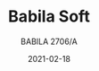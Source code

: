 ---
designer: "Odo Fioravanti"
description: "Babila%20collection%20is%20able%20to%20move%20along%20tradition%20and%20innovation%20with%20great%20agility.%20The%20strenght%20of%20this%20collection%20is%20its%20simplicity%20and%20directness%2C%20to%20recall%20a%20timeless%20shape.%20Ash%20wood%20barstool%20with%20tapered%20legs%20that%20perfectly%20join%20the%20upholstered%20seat.%20Die-cast%20aluminum%20footrest.%20Height%20780mm."
image_primary: "img/Babila-2706-A-01-zoom.jpg"
image_secondary: "img/Babila-2706-A-02-zoom.jpg"
manufacturer: "Pedrali"
href: "https://www.pedrali.it/en/products/catalog/Stool-BABILA-2706-A/"
subtitle: "BABILA 2706/A"
tags: 
  - "Pedrali"
  - "stools"
title: "Babila Soft"
category: "stools"
slug: "/manufacturers/pedrali/stools/odo-fioravanti-babila-soft"
date: "2021-02-18"
---